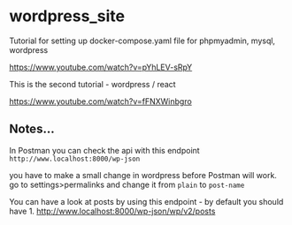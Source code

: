 # wordpress_site

Tutorial for setting up docker-compose.yaml file for phpmyadmin, mysql, wordpress

https://www.youtube.com/watch?v=pYhLEV-sRpY


This is the second tutorial - wordpress / react

https://www.youtube.com/watch?v=fFNXWinbgro

## Notes...

In Postman you can check the api with this endpoint
`http://www.localhost:8000/wp-json`

you have to make a small change in wordpress before Postman will work.
go to settings>permalinks and change it from `plain` to `post-name`

You can have a look at posts by using this endpoint - by default you should have 1.
http://www.localhost:8000/wp-json/wp/v2/posts
